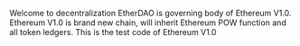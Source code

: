 Welcome to decentralization EtherDAO is governing body of Ethereum V1.0.
Ethereum V1.0 is brand new chain, will inherit Ethereum POW function and all token ledgers.
This is the test code of Ethereum V1.0
